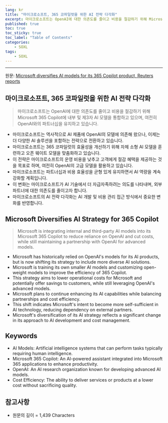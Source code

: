 ```yaml
---
lang: kr
title: "마이크로소프트, 365 코파일럿을 위한 AI 전략 다각화"
excerpt: 마이크로소프트는 OpenAI에 대한 의존도를 줄이고 비용을 절감하기 위해 Microsoft 365 Copilot에 내부 및 제3자 AI 모델을 통합하고 있으며, 여전히 OpenAI와의 파트너십을 유지하고 있습니다.
published: true
toc: true
toc_sticky: true
toc_label: "Table of Contents"
categories:
    - SOXL
tags:
    - SOXL
---
```


---

  원문: [Microsoft diversifies AI models for its 365 Copilot product, Reuters reports](https://www.investing.com/news/stock-market-news/microsoft-diversifies-ai-models-for-its-365-copilot-product-reuters-reports-93CH-3787456)

## 마이크로소프트, 365 코파일럿을 위한 AI 전략 다각화

> 마이크로소프트는 OpenAI에 대한 의존도를 줄이고 비용을 절감하기 위해 Microsoft 365 Copilot에 내부 및 제3자 AI 모델을 통합하고 있으며, 여전히 OpenAI와의 파트너십을 유지하고 있습니다.


- 마이크로소프트는 역사적으로 AI 제품에 OpenAI의 모델에 의존해 왔으나, 이제는 더 다양한 AI 솔루션을 포함하는 전략으로 전환하고 있습니다.
- 마이크로소프트는 365 코파일럿의 효율성을 개선하기 위해 자체 소형 AI 모델을 훈련하고 오픈 웨이트 모델을 맞춤화하고 있습니다.
- 이 전략은 마이크로소프트의 운영 비용을 낮추고 고객에게 절감 혜택을 제공하는 것을 목표로 하며, 여전히 OpenAI의 고급 모델을 활용하고 있습니다.
- 마이크로소프트는 파트너십과 비용 효율성을 균형 있게 유지하면서 AI 역량을 계속 강화할 계획입니다.
- 이 변화는 마이크로소프트가 AI 기술에서 더 자급자족하려는 의도를 나타내며, 외부 파트너에 대한 의존도를 줄이고자 합니다.
- 마이크로소프트의 AI 전략 다각화는 AI 개발 및 비용 관리 접근 방식에서 중요한 변화를 반영합니다.

## Microsoft Diversifies AI Strategy for 365 Copilot

> Microsoft is integrating internal and third-party AI models into its Microsoft 365 Copilot to reduce reliance on OpenAI and cut costs, while still maintaining a partnership with OpenAI for advanced models.


- Microsoft has historically relied on OpenAI's models for its AI products, but is now shifting its strategy to include more diverse AI solutions.
- Microsoft is training its own smaller AI models and customizing open-weight models to improve the efficiency of 365 Copilot.
- This strategy aims to lower operational costs for Microsoft and potentially offer savings to customers, while still leveraging OpenAI's advanced models.
- Microsoft plans to continue enhancing its AI capabilities while balancing partnerships and cost efficiency.
- This shift indicates Microsoft's intent to become more self-sufficient in AI technology, reducing dependency on external partners.
- Microsoft's diversification of its AI strategy reflects a significant change in its approach to AI development and cost management.

## Keywords

- AI Models: Artificial intelligence systems that can perform tasks typically requiring human intelligence.
- Microsoft 365 Copilot: An AI-powered assistant integrated into Microsoft 365 applications to enhance productivity.
- OpenAI: An AI research organization known for developing advanced AI models.
- Cost Efficiency: The ability to deliver services or products at a lower cost without sacrificing quality.

## 참고사항

- 원문의 길이 = 1,439 Characters


